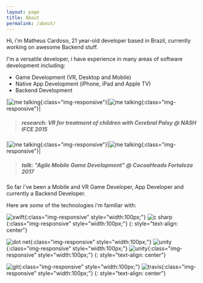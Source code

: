 ```yaml
---
layout: page
title: About
permalink: /about/
---
```


Hi, i'm Matheus Cardoso, 21 year-old developer based in Brazil, currently working on awesome Backend stuff.

I'm a versatile developer, i have experience in many areas of software development including:

* Game Development (VR, Desktop and Mobile)
* Native App Development (iPhone, iPad and Apple TV)
* Backend Development 

|![me talking](/assets/about/me_vr_1.jpg){:class="img-responsive"}|![me talking](/assets/about/me_vr_2.jpg){:class="img-responsive"}|

>##### research: VR for treatment of children with Cerebral Palsy @ NASH IFCE 2015

|![me talking](/assets/about/me_talk_1.jpg){:class="img-responsive"}|![me talking](/assets/about/me_talk_2.jpg){:class="img-responsive"}|

>##### talk: "Agile Mobile Game Development" @ CocoaHeads Fortaleza 2017
 
So far i've been a Mobile and VR Game Developer, App Developer and currently a Backend Developer.

Here are *some* of the technologies i'm familiar with:

![swift](/assets/icons/swift.png){:class="img-responsive" style="width:100px;"}
![c sharp](/assets/icons/c_sharp.png){:class="img-responsive" style="width:100px;"}
{: style="text-align: center"}

![dot net](/assets/icons/dotnet.png){:class="img-responsive" style="width:100px;"}
![unity](/assets/icons/unity.png){:class="img-responsive" style="width:100px;"}
![unity](/assets/icons/arduino.png){:class="img-responsive" style="width:100px;"}
{: style="text-align: center"}

![git](/assets/icons/git.png){:class="img-responsive" style="width:100px;"}
![travis](/assets/icons/travis.png){:class="img-responsive" style="width:100px;"}
{: style="text-align: center"}